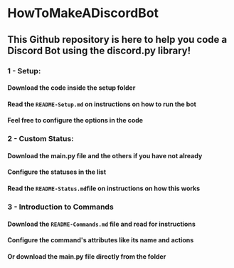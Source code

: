 # HowToMakeADiscordBot
## This Github repository is here to help you code a Discord Bot using the discord.py library!

### 1 - Setup:
#### Download the code inside the setup folder
#### Read the `README-Setup.md` on instructions on how to run the bot
#### Feel free to configure the options in the code

### 2 - Custom Status:
#### Download the main.py file and the others if you have not already
#### Configure the statuses in the list
#### Read the `README-Status.md`file on instructions on how this works

### 3 - Introduction to Commands
#### Download the `README-Commands.md` file and read for instructions
#### Configure the command's attributes like its name and actions
#### Or download the main.py file directly from the folder
